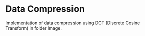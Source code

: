 # Data Compression

Implementation of data compression using DCT (Discrete Cosine Transform) in folder Image.
